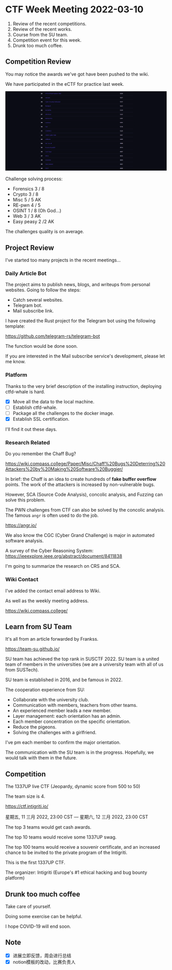 # CTF Week Meeting 2022-03-10

1. Review of the recent competitions.
1. Review of the recent works.
1. Course from the SU team.
1. Competition event for this week.
1. Drunk too much coffee.

## Competition Review

You may notice the awards we've got have been pushed to the wiki.

We have participated in the eCTF for practice last week.

![img](../../assets/ECTF_1.png)

Challenge solving process:

* Forensics 3 / 8
* Crypto 3 / 8
* Misc 5 / 5 AK
* RE-pwn 4 / 5
* OSINT 1 / 8 (Oh God...)
* Web 3 / 3 AK
* Easy peasy 2 /2 AK

The challenges quality is on average.

## Project Review

I've started too many projects in the recent meetings...

### Daily Article Bot

The project aims to publish news, blogs, and writeups from personal websites. Going to follow the steps:

* Catch several websites.
* Telegram bot.
* Mail subscribe link.

I have created the Rust project for the Telegram bot using the following template:

https://github.com/telegram-rs/telegram-bot

The function would be done soon.

If you are interested in the Mail subscribe service's development, please let me know.

### Platform

Thanks to the very brief description of the installing instruction, deploying ctfd-whale is hard.

- [x] Move all the data to the local machine.
- [ ] Establish ctfd-whale.
- [ ] Package all the challenges to the docker image.
- [x] Establish SSL certification.

I'll find it out these days.

### Research Related

Do you remember the Chaff Bug?

https://wiki.compass.college/Paper/Misc/Chaff%20Bugs%20Deterring%20Attackers%20by%20Making%20Software%20Buggier/

In brief: the Chaff is an idea to create hundreds of **fake buffer overflow** points. The work of the attackers is increased by non-vulnerable bugs.

However, SCA (Source Code Analysis), concolic analysis, and Fuzzing can solve this problem.

The PWN challenges from CTF can also be solved by the concolic analysis. The famous `angr` is often used to do the job.

https://angr.io/

We also know the CGC (Cyber Grand Challenge) is major in automated software analysis.

A survey of the Cyber Reasoning System: https://ieeexplore.ieee.org/abstract/document/8411838

I'm going to summarize the research on CRS and SCA.

### Wiki Contact

I've added the contact email address to Wiki.

As well as the weekly meeting address.

https://wiki.compass.college/

## Learn from SU Team

It's all from an article forwarded by Frankss.

https://team-su.github.io/

SU team has achieved the top rank in SUSCTF 2022. SU team is a united team of members in the universities (we are a university team with all of us from SUSTech).

SU team is established in 2016, and be famous in 2022.

The cooperation experience from SU:

* Collaborate with the university club.
* Communication with members, teachers from other teams.
* An experienced member leads a new member.
* Layer management: each orientation has an admin.
* Each member concentration on the specific orientation.
* Reduce the pigeons.
* Solving the challenges with a girlfriend.

I've pm each member to confirm the major orientation.

The communication with the SU team is in the progress. Hopefully, we would talk with them in the future.

## Competition

The 1337UP live CTF (Jeopardy, dynamic score from 500 to 50)

The team size is 4.

https://ctf.intigriti.io/

星期五, 11 三月 2022, 23:00 CST — 星期六, 12 三月 2022, 23:00 CST

The top 3 teams would get cash awards.

The top 10 teams would receive some 1337UP swag.

The top 100 teams would receive a souvenir certificate, and an increased chance to be invited to the private program of the Intigriti.

This is the first 1337UP CTF.

The organizer: Intigriti (Europe's #1 ethical hacking and bug bounty platform)

## Drunk too much coffee

Take care of yourself.

Doing some exercise can be helpful.

I hope COVID-19 will end soon.

## Note

- [x] 进展立即反馈，周会进行总结
- [x] notion模板的改动，比赛负责人
